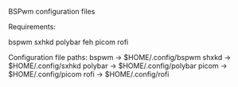 BSPwm configuration files

Requirements:

bspwm
sxhkd
polybar
feh
picom
rofi

Configuration file paths:
bspwm -> $HOME/.config/bspwm
shxkd -> $HOME/.config/sxhkd
polybar -> $HOME/.config/polybar
picom -> $HOME/.config/picom
rofi -> $HOME/.config/rofi